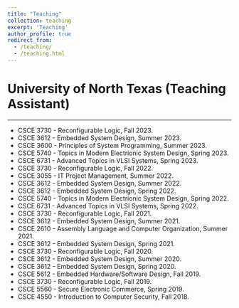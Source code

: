 ```yaml
---
title: "Teaching"
collection: teaching
excerpt: 'Teaching'
author_profile: true
redirect_from: 
  - /teaching/
  - /teaching.html
---
```


University of North Texas (Teaching Assistant)
====
<hr />

- CSCE 3730 - Reconfigurable Logic, Fall 2023. 
- CSCE 3612 - Embedded System Design, Summer 2023.
- CSCE 3600 - Principles of System Programming, Summer 2023.
- CSCE 5740 - Topics in Modern Electrionic System Design, Spring 2023.
- CSCE 6731 - Advanced Topics in VLSI Systems, Spring 2023.
- CSCE 3730 - Reconfigurable Logic, Fall 2022.
- CSCE 3055 - IT Project Management, Summer 2022.
- CSCE 3612 - Embedded System Design, Summer 2022.
- CSCE 3612 - Embedded System Design, Spring 2022.
- CSCE 5740 - Topics in Modern Electrionic System Design, Spring 2022.
- CSCE 6731 - Advanced Topics in VLSI Systems, Spring 2022.
- CSCE 3730 - Reconfigurable Logic, Fall 2021. 
- CSCE 3612 - Embedded System Design, Summer 2021.
- CSCE 2610 - Assembly Language and Computer Organization, Summer 2021.
- CSCE 3612 - Embedded System Design, Spring 2021.
- CSCE 3730 - Reconfigurable Logic, Fall 2020.
- CSCE 3612 - Embedded System Design, Summer 2020.
- CSCE 3612 - Embedded System Design, Spring 2020.
- CSCE 5612 - Embedded Hardware/Software Design, Fall 2019.
- CSCE 3730 - Reconfigurable Logic, Fall 2019.
- CSCE 5560 - Secure Electronic Commerce, Spring 2019.
- CSCE 4550 - Introduction to Computer Security, Fall 2018.
